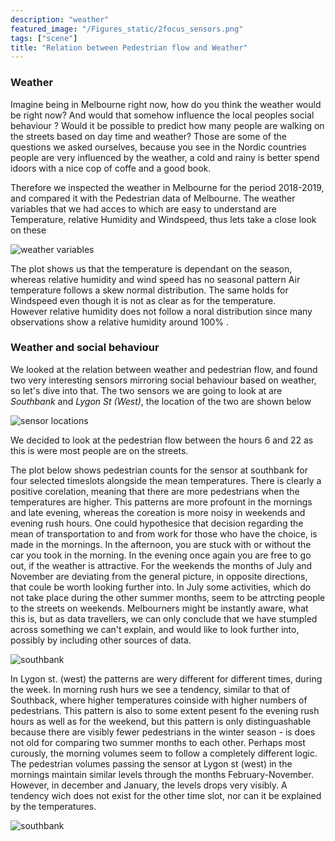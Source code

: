```yaml
---
description: "weather"
featured_image: "/Figures_static/2focus_sensors.png"
tags: ["scene"]
title: "Relation between Pedestrian flow and Weather"
---
```

### Weather
Imagine being in Melbourne right now, how do you think the weather would be right now? And would that somehow influence the local peoples social behaviour ? Would it be possible to predict how many people are walking on the streets based on day time and weather?  Those are some of the questions we asked ourselves, because you see in the Nordic countries people are very influenced by the weather, a cold and rainy is better spend idoors with a nice cop of coffe and a good book.   

Therefore we inspected the weather in Melbourne for the period 2018-2019, and compared it with the Pedestrian data of Melbourne. 
The weather variables that we had acces to which are easy to understand are Temperature, relative Humidity and Windspeed, thus lets take a close look on these 

![weather variables](Figures_static/weather_plot.png)

The plot shows us that the temperature is dependant on the season, whereas relative humidity and wind speed has no seasonal pattern 
Air temperature follows a skew normal distribution. The same holds for Windspeed even though it is not as clear as for the temperature.   
However relative humidity does not follow a noral distribution since many observations show a relative humidity around 100% . 


### Weather and social behaviour

We looked at the relation between weather and pedestrian flow, and found two very interesting sensors mirroring social behaviour based on weather, so let's dive into that. The two sensors we are going to look at are *Southbank* and *Lygon St (West)*, the location of the two are shown below

![sensor locations](/Figures_static/2focus_sensors.png)

We decided to look at the pedestrian flow between the hours 6 and 22 as this is were most people are on the streets. 





The plot below shows pedestrian counts for the sensor at southbank for four selected timeslots alongside the mean temperatures. There is clearly a positive corelation, meaning that there are more pedestrians when the temperatures are higher. This patterns are more profount in the mornings and late evening, whereas the coreation is more noisy in weekends and evening rush hours. One could hypothesice that decision regarding the mean of transportation to and from work for those who have the choice, is made in the mornings. In the afternoon, you are stuck with or without the car you took in the morning. In the evening once again you are free to go out, if the weather is attractive. For the weekends the months of July and November are deviating from the general picture, in opposite directions, that coule be worth looking further into. In July some activities, which do not take place during the other summer months, seem to be attrcting people to the streets on weekends. Melbourners might be instantly aware, what this is, but as data travellers, we can only conclude that we have stumpled across something we can't explain, and would like to look further into, possibly by including other sources of data. 




![southbank](/Figures_static/southbank_weather.png)


In Lygon st. (west) the patterns are wery different for different times, during the week. In morning rush hurs we see a tendency, similar to that of Southback, where higher temperatures coinside with higher numbers of pedestrians. This pattern is also to some extent pesent fo the evening rush hours as well as for the weekend, but this pattern is only distinguashable because there are visibly fewer pedestrians in the winter season - is does not old for comparing two summer months to each other. Perhaps most curously, the morning volumes seem to follow a completely different logic. The pedestrian volumes passing the sensor at Lygon st (west) in the mornings  maintain similar levels through the months February-November. However, in december and January, the levels drops very visibly. A tendency wich does not exist for the other time slot, nor can it be explained by the temperatures. 




![southbank](/Figures_static/lygon_weather.png)

